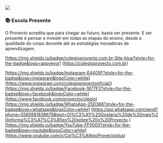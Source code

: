 <img src="https://live.staticflickr.com/65535/52972124315_4e6116efd0_h.jpg">

### 📚 Escola Presente
O Provecto acredita que para chegar ao futuro, basta ser presente. E ser presente é pensar e investir em todas as etapas do ensino, desde a qualidade do corpo docente até as estratégias inovadoras de aprendizagem.

[https://img.shields.io/badge/colegioprovecto.com.br-Site-blue?style=for-the-badge&logo=appveyor] (https://colegioprovecto.com.br)

[https://img.shields.io/badge/Instagram-E4405F?style=for-the-badge&logo=instagram&logoColor=white] (https://www.instagram.com/colegioprovectooficial/)
[https://img.shields.io/badge/Facebook-1877F2?style=for-the-badge&logo=facebook&logoColor=white] (https://www.facebook.com/provectocolegio)
[https://img.shields.io/badge/WhatsApp-25D366?style=for-the-badge&logo=whatsapp&logoColor=white] (https://api.whatsapp.com/send?phone=5585981838679&text=Ol%C3%A1!%20Gostaria%20de%20mais%20informa%C3%A7%C3%B5es%20sobre%20o%20Provecto.)
[https://img.shields.io/badge/YouTube-FF0000?style=for-the-badge&logo=youtube&logoColor=white] (https://www.youtube.com/c/Col%C3%A9gioProvectoplus)
